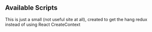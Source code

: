 ## Available Scripts

This is just a small (not useful site at all), created to get the hang redux instead of using React CreateContext
